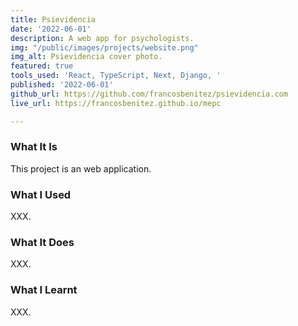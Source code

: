 ```yaml
---
title: Psievidencia
date: '2022-06-01'
description: A web app for psychologists.
img: "/public/images/projects/website.png"
img_alt: Psievidencia cover photo.
featured: true
tools_used: 'React, TypeScript, Next, Django, '
published: '2022-06-01'
github_url: https://github.com/francosbenitez/psievidencia.com
live_url: https://francosbenitez.github.io/mepc

---
```

### What It Is

This project is an web application.

### What I Used

XXX.

### What It Does

XXX.

### What I Learnt

XXX.